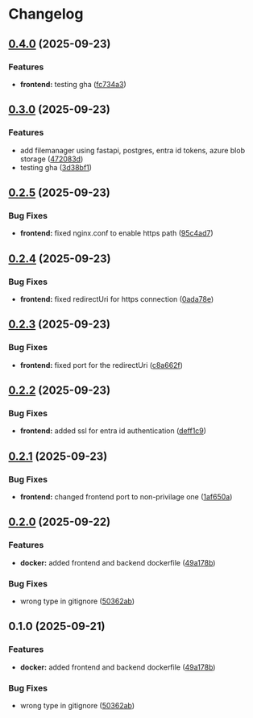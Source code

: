 # Changelog

## [0.4.0](https://github.com/kuba-b-labs/basic-filemanager-with-azure-blob/compare/frontend-v0.3.0...frontend-v0.4.0) (2025-09-23)


### Features

* **frontend:** testing gha ([fc734a3](https://github.com/kuba-b-labs/basic-filemanager-with-azure-blob/commit/fc734a320270be1a8a10c539fc341e80d7b4ffac))

## [0.3.0](https://github.com/kuba-b-labs/basic-filemanager-with-azure-blob/compare/frontend-v0.2.5...frontend-v0.3.0) (2025-09-23)


### Features

* add filemanager using fastapi, postgres, entra id tokens, azure blob storage ([472083d](https://github.com/kuba-b-labs/basic-filemanager-with-azure-blob/commit/472083d8aa087101e762a8406914b476873988b8))
* testing gha ([3d38bf1](https://github.com/kuba-b-labs/basic-filemanager-with-azure-blob/commit/3d38bf14b78fc78dbdb336a60b695dc8edc93663))

## [0.2.5](https://github.com/kuba-b-labs/blob-upload-site/compare/frontend-v0.2.4...frontend-v0.2.5) (2025-09-23)


### Bug Fixes

* **frontend:** fixed nginx.conf to enable https path ([95c4ad7](https://github.com/kuba-b-labs/blob-upload-site/commit/95c4ad73084cdd14a663dca42b9084f80333d9e1))

## [0.2.4](https://github.com/kuba-b-labs/blob-upload-site/compare/frontend-v0.2.3...frontend-v0.2.4) (2025-09-23)


### Bug Fixes

* **frontend:** fixed redirectUri for https connection ([0ada78e](https://github.com/kuba-b-labs/blob-upload-site/commit/0ada78e8d75776333bfa0810f435b748889d454f))

## [0.2.3](https://github.com/kuba-b-labs/blob-upload-site/compare/frontend-v0.2.2...frontend-v0.2.3) (2025-09-23)


### Bug Fixes

* **frontend:** fixed port for the redirectUri ([c8a662f](https://github.com/kuba-b-labs/blob-upload-site/commit/c8a662fd5ce3bb00e09bad5f382db9181bce1757))

## [0.2.2](https://github.com/kuba-b-labs/blob-upload-site/compare/frontend-v0.2.1...frontend-v0.2.2) (2025-09-23)


### Bug Fixes

* **frontend:** added ssl for entra id authentication ([deff1c9](https://github.com/kuba-b-labs/blob-upload-site/commit/deff1c96c6ab8aca386a04519c9a7a52727b8803))

## [0.2.1](https://github.com/kuba-b-labs/blob-upload-site/compare/frontend-v0.2.0...frontend-v0.2.1) (2025-09-23)


### Bug Fixes

* **frontend:** changed frontend port to non-privilage one ([1af650a](https://github.com/kuba-b-labs/blob-upload-site/commit/1af650a413887f460114cd60ba8368ed5beb7dde))

## [0.2.0](https://github.com/kuba-b-labs/blob-upload-site/compare/frontend-v0.1.0...frontend-v0.2.0) (2025-09-22)


### Features

* **docker:** added frontend and backend dockerfile ([49a178b](https://github.com/kuba-b-labs/blob-upload-site/commit/49a178bd78b800ad8378045ab4fbc46820cbe09a))


### Bug Fixes

* wrong type in gitignore ([50362ab](https://github.com/kuba-b-labs/blob-upload-site/commit/50362abe361b17207d42c42308fe88ca729db256))

## 0.1.0 (2025-09-21)


### Features

* **docker:** added frontend and backend dockerfile ([49a178b](https://github.com/malydinozaurpl/blob-upload-site/commit/49a178bd78b800ad8378045ab4fbc46820cbe09a))


### Bug Fixes

* wrong type in gitignore ([50362ab](https://github.com/malydinozaurpl/blob-upload-site/commit/50362abe361b17207d42c42308fe88ca729db256))
